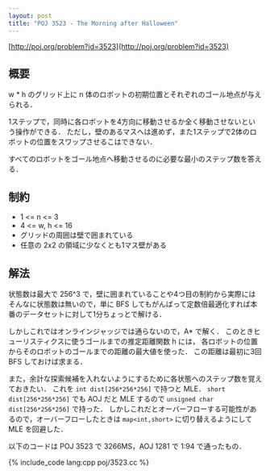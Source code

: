 ```yaml
---
layout: post
title: "POJ 3523 - The Morning after Halloween"
---
```

[http://poj.org/problem?id=3523](http://poj.org/problem?id=3523)

## 概要
w \* h のグリッド上に n 体のロボットの初期位置とそれぞれのゴール地点が与えられる．

1ステップで，同時に各ロボットを4方向に移動させるか全く移動させないという操作ができる．
ただし，壁のあるマスへは進めず，また1ステップで2体のロボットの位置をスワップさせるこはできない．

すべてのロボットをゴール地点へ移動させるのに必要な最小のステップ数を答える．

## 制約
-  1 <= n <= 3
- 4 <= w, h <= 16
- グリッドの周囲は壁で囲まれている
- 任意の 2x2 の領域に少なくとも1マス壁がある

## 解法
状態数は最大で 256^3 で，壁に囲まれていることや4つ目の制約から実際にはそんなに状態数は無いので，単に BFS してもがんばって定数倍最適化すれば本番のデータセットに対して1分ちょっとで解ける．

しかしこれではオンラインジャッジでは通らないので，A\* で解く．
このときヒューリスティクスに使うゴールまでの推定距離関数 h には，
各ロボットの位置からそのロボットのゴールまでの距離の最大値を使った．
この距離は最初に3回 BFS しておけば求まる．

また，余計な探索候補を入れないようにするために各状態へのステップ数を覚えておきたい．
これを `int dist[256*256*256]` で持つと MLE．
`short dist[256*256*256]` でも AOJ だと MLE するので `unsigned char dist[256*256*256]` で持った．
しかしこれだとオーバーフローする可能性があるので，オーバーフローしたときは `map<int,short>` に切り替えるようにして MLE を回避した．

以下のコードは POJ 3523 で 3266MS，AOJ 1281 で 1:94 で通ったもの．

{% include_code lang:cpp poj/3523.cc %}
